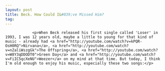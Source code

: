 ```yaml
---
layout: post
title: Beck. How Could I&#039;ve Missed Him?
tag: 
---
```



                <p>When Beck released his first single called 'Loser' in 1993, I was 12 years old, maybe a little to young for that kind of music - already had <a href="http://youtube.com/watch?v=kPQR-OsH0RQ">Nirvana</a>, <a href="http://youtube.com/watch?v=nZaliWszgGk">The Offspring</a>, <a href="http://youtube.com/watch?v=W8Y3qDDODT0">Green Day</a> and <a href="http://youtube.com/watch?v=FiIC5qcXeNU">Weezer</a> on my mind at that time. But today, I think I'm old enough to enjoy his music, especially these two songs:</p>
<div style="text-align:center"><object type="application/x-shockwave-flash" style="width:425px; height:350px" data="http://www.youtube.com/v/hVHDemvKxRU"><param name="movie" value="http://www.youtube.com/v/hVHDemvKxRU"></param></object></div>
<div style="text-align:center"><object type="application/x-shockwave-flash" style="width:425px; height:350px" data="http://www.youtube.com/v/8uQumwGRgwY"><param name="movie" value="http://www.youtube.com/v/8uQumwGRgwY"></param></object></div>
            
